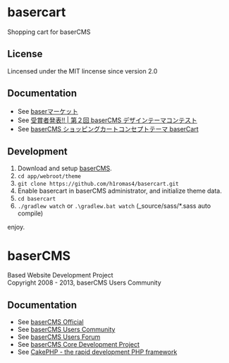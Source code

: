 basercart
=========
Shopping cart for baserCMS

License
-------
Lincensed under the MIT lincense since version 2.0

Documentation
-------------
- See [baserマーケット](http://barket.jp/products/detail.php?product_id=49)
- See [受賞者発表!! | 第２回 baserCMS デザインテーマコンテスト](http://contest.basercms.net/)
- See [baserCMS ショッピングカートコンセプトテーマ baserCart](http://another.maple4ever.net/archives/2048/)

Development
-------------

 1. Download and setup [baserCMS](http://basercms.net/).
 2. `cd app/webroot/theme`
 3. `git clone https://github.com/h1romas4/basercart.git`
 4. Enable basercart in baserCMS administrator, and initialize theme data.
 5. `cd basercart`
 6. `./gradlew watch` or `.\gradlew.bat watch` (_source/sass/*.sass auto compile)

enjoy.

baserCMS
==========
Based Website Development Project  
Copyright 2008 - 2013, baserCMS Users Community  

Documentation
-------------
- See [baserCMS Official](http://basercms.net/)
- See [baserCMS Users Community](http://sites.google.com/site/baserusers/)
- See [baserCMS Users Forum](http://forum.basercms.net/)
- See [baserCMS Core Development Project](http://project.e-catchup.jp/projects/show/basercms) 
- See [CakePHP - the rapid development PHP framework](http://cakephp.jp)
